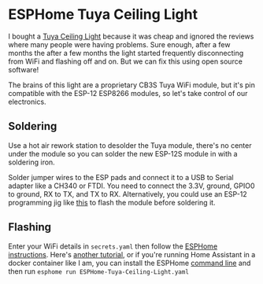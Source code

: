 # ESPHome Tuya Ceiling Light
I bought a [Tuya Ceiling Light](https://www.amazon.com/gp/product/B09HZG1Q9Y) because it was cheap and ignored the reviews where many people were having problems. Sure enough, after a few months the after a few months the light started frequently disconnecting from WiFi and flashing off and on. But we can fix this using open source software!

The brains of this light are a proprietary CB3S Tuya WiFi module, but it's pin compatible with the ESP-12 ESP8266 modules, so let's take control of our electronics.

## Soldering
Use a hot air rework station to desolder the Tuya module, there's no center under the module so you can solder the new ESP-12S module in with a soldering iron.

Solder jumper wires to the ESP pads and connect it to a USB to Serial adapter like a CH340 or FTDI. You need to connect the 3.3V, ground, GPIO0 to ground, RX to TX, and TX to RX. Alternatively, you could use an ESP-12 programming jig like [this](https://www.amazon.com/Adapter-Support-ESP8266-Compatible-Development/dp/B08GBFV35G) to flash the module before soldering it.

## Flashing

Enter your WiFi details in `secrets.yaml` then follow the [ESPHome instructions](https://esphome.io/guides/getting_started_hassio.html). Here's [another tutorial](https://www.pieterbrinkman.com/2020/12/14/flash-esp-chip-with-esphome-node-firmware/), or if you're running Home Assistant in a docker container like I am, you can install the ESPHome [command line](https://esphome.io/guides/installing_esphome.html) and then run `esphome run ESPHome-Tuya-Ceiling-Light.yaml`
